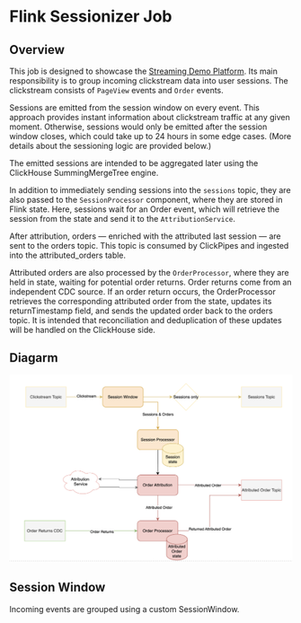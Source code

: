 # Flink Sessionizer Job

## Overview
This job is designed to showcase the [Streaming Demo Platform](https://github.com/getindata/streaming-demo-platform).
Its main responsibility is to group incoming clickstream data into user sessions. The clickstream consists of `PageView` events and `Order` events.

Sessions are emitted from the session window on every event.
This approach provides instant information about clickstream traffic at any given moment.
Otherwise, sessions would only be emitted after the session window closes, which could take up to 24 hours in some edge cases. (More details about the sessioning logic are provided below.)

The emitted sessions are intended to be aggregated later using the ClickHouse SummingMergeTree engine.

In addition to immediately sending sessions into the `sessions` topic, they are also passed to the `SessionProcessor` component, where they are stored in Flink state.
Here, sessions wait for an Order event, which will retrieve the session from the state and send it to the `AttributionService`.

After attribution, orders — enriched with the attributed last session — are sent to the orders topic.
This topic is consumed by ClickPipes and ingested into the attributed_orders table.

Attributed orders are also processed by the `OrderProcessor`, where they are held in state, waiting for potential order returns.
Order returns come from an independent CDC source. If an order return occurs, the OrderProcessor retrieves the corresponding attributed order from the state, updates its returnTimestamp field, and sends the updated order back to the orders topic.
It is intended that reconciliation and deduplication of these updates will be handled on the ClickHouse side.

## Diagarm

![Diagram](docs/flink-job-overview.png)

## Session Window
Incoming events are grouped using a custom SessionWindow. 
